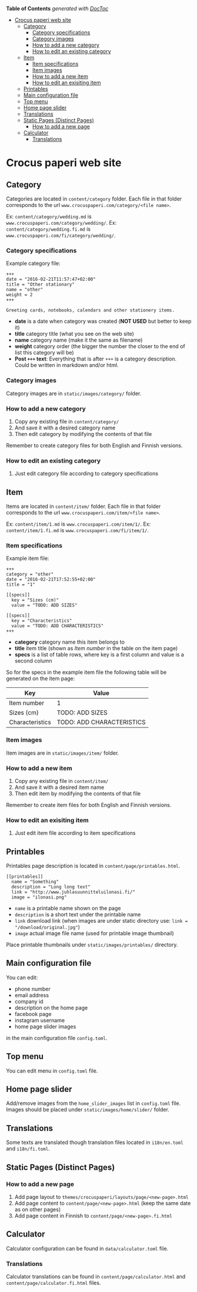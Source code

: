 <!-- START doctoc generated TOC please keep comment here to allow auto update -->
<!-- DON'T EDIT THIS SECTION, INSTEAD RE-RUN doctoc TO UPDATE -->
**Table of Contents**  *generated with [DocToc](https://github.com/thlorenz/doctoc)*

- [Crocus paperi web site](#crocus-paperi-web-site)
  - [Category](#category)
    - [Category specifications](#category-specifications)
    - [Category images](#category-images)
    - [How to add a new category](#how-to-add-a-new-category)
    - [How to edit an existing category](#how-to-edit-an-existing-category)
  - [Item](#item)
    - [Item specifications](#item-specifications)
    - [Item images](#item-images)
    - [How to add a new item](#how-to-add-a-new-item)
    - [How to edit an exisiting item](#how-to-edit-an-exisiting-item)
  - [Printables](#printables)
  - [Main configuration file](#main-configuration-file)
  - [Top menu](#top-menu)
  - [Home page slider](#home-page-slider)
  - [Translations](#translations)
  - [Static Pages (Distinct Pages)](#static-pages-distinct-pages)
    - [How to add a new page](#how-to-add-a-new-page)
  - [Calculator](#calculator)
    - [Translations](#translations-1)

<!-- END doctoc generated TOC please keep comment here to allow auto update -->

# Crocus paperi web site


## Category

Categories are located in `content/category` folder.
Each file in that folder corresponds to the url `www.crocuspaperi.com/category/<file name>`.

Ex: `content/category/wedding.md` is `www.crocuspaperi.com/category/wedding/`.
Ex: `content/category/wedding.fi.md` is `www.crocuspaperi.com/fi/category/wedding/`.

### Category specifications

Example category file:
```
+++
date = "2016-02-21T11:57:47+02:00"
title = "Other stationary"
name = "other"
weight = 2
+++

Greeting cards, notebooks, calendars and other stationery items.
```

* **date** is a date when category was created (**NOT USED** but better to keep it)
* **title** category title (what you see on the web site)
* **name** category name (make it the same as filename)
* **weight** category order (the bigger the number the closer to the end of list this category will be)
* **Post `+++` text**:
    Everything that is after `+++` is a category description.
    Could be written in markdown and/or html.

### Category images

Category images are in `static/images/category/` folder.

### How to add a new category

1. Copy any existing file in `content/category/`
2. And save it with a desired category name
3. Then edit category by modifying the contents of that file

Remember to create category files for both English and Finnish versions.

### How to edit an existing category

1. Just edit category file according to category specifications


## Item

Items are located in `content/item/` folder.
Each file in that folder corresponds to the url `www.crocuspaperi.com/item/<file name>`.

Ex: `content/item/1.md` is `www.crocuspaperi.com/item/1/`.
Ex: `content/item/1.fi.md` is `www.crocuspaperi.com/fi/item/1/`.

### Item specifications

Example item file:
```
+++
category = "other"
date = "2016-02-21T17:52:55+02:00"
title = "1"

[[specs]]
  key = "Sizes (cm)"
  value = "TODO: ADD SIZES"

[[specs]]
  key = "Characteristics"
  value = "TODO: ADD CHARACTERISTICS"
+++
```

* **category** category name this item belongs to
* **title** item title (shown as *Item number* in the table on the item page)
* **specs** is a list of table rows, where key is a first column and value is a second column

So for the specs in the example item file the following table will be generated on the item page:

| Key             | Value                     |
|-----------------|---------------------------|
| Item number     | 1                         |
| Sizes (cm)      | TODO: ADD SIZES           |
| Characteristics | TODO: ADD CHARACTERISTICS |

### Item images

Item images are in `static/images/item/` folder.

### How to add a new item

1. Copy any existing file in `content/item/`
2. And save it with a desired item name
3. Then edit item by modifying the contents of that file

Remember to create item files for both English and Finnish versions.

### How to edit an exisiting item

1. Just edit item file according to item specifications


## Printables

Printables page description is located in `content/page/printables.html`.

```
[[printables]]
  name = "Something"
  description = "Long long text"
  link = "http://www.juhlasuunnitteluilonasi.fi/"
  image = "ilonasi.png"
```

* `name` is a printable name shown on the page
* `description` is a short text under the printable name
* `link` download link (when images are under static directory use: `link = "/download/original.jpg"`)
* `image` actual image file name (used for printable image thumbnail)

Place printable thumbnails under `static/images/printables/` directory.


## Main configuration file

You can edit:

* phone number
* email address
* company id
* description on the home page
* facebook page
* instagram username
* home page slider images

in the main configuration file `config.toml`.


## Top menu

You can edit menu in `config.toml` file.


## Home page slider

Add/remove images from the `home_slider_images` list in `config.toml` file.
Images should be placed under `static/images/home/slider/` folder.


## Translations

Some texts are translated though translation files located in `i18n/en.toml`
and `i18n/fi.toml`.


## Static Pages (Distinct Pages)

### How to add a new page

1. Add page layout to `themes/crocuspaperi/layouts/page/<new-page>.html`
2. Add page content to `content/page/<new-page>.html`
   (keep the same date as on other pages)
3. Add page content in Finnish to `content/page/<new-page>.fi.html`


## Calculator

Calculator configuration can be found in `data/calculator.toml` file.

### Translations

Calculator translations can be found in `content/page/calculator.html` and
`content/page/calculator.fi.html` files.
